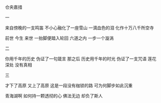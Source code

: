仓央嘉措

一

来自傍晚的一支鸣笛
不小心融化了一座雪山
一滴血色的泪
化作十万八千所空寺

前世 今生 来世
一抬脚便踏入轮回
六道之内
一步一个漩涡

二

你用千年的历史
伪证了一句箴言
那之后
历史用千年的时光
伪证了一支咒语
莲花深处
没有真相

三

才下了高原
又上了高原
这是一段没有枷锁的路
可为何脚步如此沉重

青海湖啊
如何持一颗透彻的心
佛法无边
却负了斯人